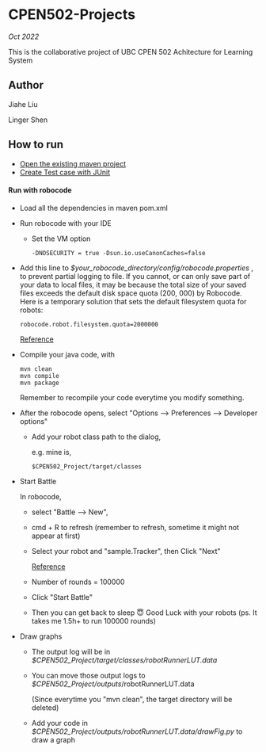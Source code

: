 # CPEN502-Projects

*Oct 2022*

This is the collaborative project of UBC CPEN 502 Achitecture for Learning System

## Author

Jiahe Liu 

Linger Shen

## How to run

- [Open the existing maven project](https://www.jetbrains.com/help/idea/maven-support.html#maven_import_project_start)
- [Create Test case with JUnit](https://www.jetbrains.com/help/idea/junit.html)

#### Run with robocode

- Load all the dependencies in maven pom.xml

- Run robocode with your IDE

  - Set the VM option 

    ```
    -DNOSECURITY = true -Dsun.io.useCanonCaches=false 
    ```

- Add this line to *$your_robocode_directory/config/robocode.properties* , to prevent partial logging to file.  If you cannot, or can only save part of your data to local files, it may be because the total size of your saved files exceeds the default disk space quota (200, 000) by Robocode. Here is a temporary solution that sets the default filesystem quota for robots:

  ```
  robocode.robot.filesystem.quota=2000000
  ```

  [Reference](https://piazza.com/class/l6490p6pqyu637/post/76)

- Compile your java code, with 

  ```
  mvn clean
  mvn compile
  mvn package
  ```

  Remember to recompile your code everytime you modify something.

- After the robocode opens, select "Options --> Preferences --> Developer options"

  - Add your robot class path to the dialog,

    e.g. mine is, 

    ```
    $CPEN502_Project/target/classes
    ```

- Start Battle

  In robocode, 

  - select "Battle --> New", 
  - cmd + R to refresh (remember to refresh, sometime it might not appear at first)
  - Select your robot and "sample.Tracker",  then Click "Next"

    [Reference](https://piazza.com/class/l6490p6pqyu637/post/104)
  - Number of rounds = 100000
  - Click "Start Battle"
  - Then you can get back to sleep 😇 Good Luck with your robots (ps. It takes me 1.5h+ to run 100000 rounds)

- Draw graphs

  - The output log will be in *$CPEN502_Project/target/classes/robotRunnerLUT.data*

  - You can move those output logs to *$CPEN502_Project/outputs*/robotRunnerLUT.data

    (Since everytime you "mvn clean", the target directory will be deleted)

  - Add your code in *$CPEN502_Project/outputs/robotRunnerLUT.data/drawFig.py* to draw a graph

